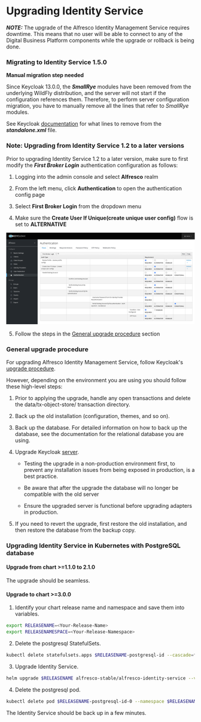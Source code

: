 # Upgrading Identity Service

**_NOTE:_** The upgrade of the Alfresco Identity Management Service requires downtime.
This means that no user will be able to connect to any of the Digital Business Platform components while the upgrade or rollback is being done.

### Migrating to Identity Service 1.5.0
**Manual migration step needed**

Since Keycloak 13.0.0, the **_SmallRye_** modules have been removed from the underlying WildFly distribution, and the server will not start if the configuration references them. Therefore, to perform server configuration migration, you have to manually remove all the lines that refer to _SmallRye_ modules.

See Keycloak [documentation](https://www.keycloak.org/docs/18.0/upgrading/#migrating-to-13-0-0) for what lines to remove from the **_standalone.xml_** file.


### Note: Upgrading from Identity Service 1.2 to a later versions
Prior to upgrading Identity Service 1.2 to a later version, make sure to first modify the **_First Broker Login_** authentication configuration as follows:

1. Logging into the admin console and select **Alfresco** realm

2. From the left menu, click **Authentication** to open the authentication config page

3. Select **First Broker Login** from the dropdown menu

4. Make sure the **Create User If Unique(create unique user config)** flow is set to **ALTERNATIVE**

![First Broker Login page](docs/resource/images/first-broker-login.png)

5. Follow the steps in the [General upgrade procedure](#General-upgrade-procedure) section


### General upgrade procedure

For upgrading Alfresco Identity Management Service, follow Keycloak's [upgrade procedure](https://www.keycloak.org/docs/18.0/upgrading/).

However, depending on the environment you are using you should follow these high-level steps:

1. Prior to applying the upgrade, handle any open transactions and delete the data/tx-object-store/ transaction directory.

2. Back up the old installation (configuration, themes, and so on).

3. Back up the database. For detailed information on how to back up the database, see the documentation for the relational database you are using.

4. Upgrade Keycloak [server](https://www.keycloak.org/docs/18.0/upgrading/#_install_new_version).

   - Testing the upgrade in a non-production environment first, to prevent any installation issues from being exposed in production, is a best practice.

   - Be aware that after the upgrade the database will no longer be compatible with the old server

   - Ensure the upgraded server is functional before upgrading adapters in production.

5. If you need to revert the upgrade, first restore the old installation, and then restore the database from the backup copy.

### Upgrading Identity Service in Kubernetes with PostgreSQL database

#### Upgrade from chart >=1.1.0 to 2.1.0

The upgrade should be seamless.


#### Upgrade to chart >=3.0.0

1. Identify your chart release name and namespace and save them into variables.

```bash
export RELEASENAME=<Your-Release-Name>
export RELEASENAMESPACE=<Your-Release-Namespace>
```

2. Delete the postgresql StatefulSets.

```bash
kubectl delete statefulsets.apps $RELEASENAME-postgresql-id --cascade=false --namespace $RELEASENAMESPACE
```

3. Upgrade Identity Service.

```bash
helm upgrade $RELEASENAME alfresco-stable/alfresco-identity-service --version=3.0.0 --namespace $RELEASENAMESPACE
```

4. Delete the postgresql pod.

```bash
kubectl delete pod $RELEASENAME-postgresql-id-0 --namespace $RELEASENAMESPACE
```

The Identity Service should be back up in a few minutes.
